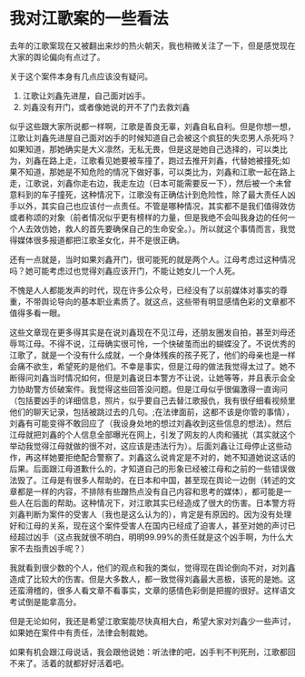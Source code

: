 # 我对江歌案的一些看法

去年的江歌案现在又被翻出来炒的热火朝天，我也稍微关注了一下，但是感觉现在大家的舆论偏向有点过了。

关于这个案件本身有几点应该没有疑问。
1. 江歌让刘鑫先进屋，自己面对凶手。
2. 刘鑫没有开门，或者像她说的开不了门去救刘鑫

似乎这些跟大家所说都一样啊，江歌是善良无辜，刘鑫自私自利。但是你想一想，江歌让刘鑫先进屋自己面对凶手的时候知道自己会被这个疯狂的失恋男人杀死吗？如果知道，那她确实是大义凛然，无私无畏，但是这是她自己选择的，可以类比为，刘鑫在路上走，江歌看见她要被车撞了，跑过去推开刘鑫，代替她被撞死;如果不知道，那她是不知危险的情况下做好事，可以类比为，刘鑫和江歌一起在路上走，江歌说，刘鑫你走右边，我走左边（日本可能需要反一下），然后被一个未曾意料到的车子撞死，这种情况下，江歌没有正确估计到危险性，除了最大责任人凶手以外，其实自己也应该付一点责任。不管是哪种情况，其实都不是我们值得效仿或者称颂的对象（前者情况似乎更有榜样的力量，但是我绝不会叫我身边的任何一个人去效仿她，救人的首先要确保自己的生命安全。）。所以就这个事情而言，我觉得媒体很多报道都把江歌圣女化，并不是很正确。

还有一点就是，当时如果刘鑫开门，很可能死的就是两个人。江母考虑过这种情况吗？她可能考虑过也觉得刘鑫应该开门，不能让她女儿一个人死。

不愧是人人都能发声的时代，现在许多公众号，已经没有了以前媒体对事实的尊重，不带舆论导向的基本职业素质了。就这点，这些带有明显感情色彩的文章都不值得多看一眼。

这些文章现在更多得其实是在说刘鑫现在不见江母，还朋友圈发自拍，甚至刘母还辱骂江母。不得不说，江母确实很可怜，一个快破茧而出的蝴蝶没了。不说优秀的江歌了，就是一个没有什么成就，一个身体残疾的孩子死了，他们的母亲也是一样会痛不欲生，希望死的是他们。不幸是事实，但是江母的做法我觉得太过了。她不断得问刘鑫当时情况如何，但是刘鑫说日本警方不让说，让她等等，并且表示会全力协助警方侦破案件。我觉得这些回答没问题。但是江母似乎很偏激得一直询问（包括要凶手的详细信息，照片，似乎要自己去替江歌报仇，我有很仔细看视频里他们的聊天记录，包括被跳过去的几句。;在法律面前，这都不该是你管的事情），刘鑫有可能变得不敢回应了（我设身处地的想过刘鑫收到这些信息的想法）。然后江母就把刘鑫的个人信息全部曝光在网上，引发了网友的人肉和骚扰（其实就这个举动我觉得江母就做的很不对，这应该是违法行为）。后面刘鑫让江母停止这些动作，再这样她要拒绝配合警察了。刘鑫这么说肯定是不对的，她不知道她说这话的后果。后面跟江母道歉什么的，才知道自己的形象已经被江母和之前的一些错误做法毁了。江母是有很多人帮助的，在日本和中国，甚至现在舆论一边倒（转述的文章都是一样的内容，不排除有些蹭热点没有自己内容和思考的媒体），都可能是一些人在后面的帮助。这种情况下，对江歌其实已经造成了很大的伤害。日本警方将刘鑫判断为案件的受害人（我也是这么认为的），肯定是有原因的。因为没有处理好和江母的关系，现在这个案件受害人在国内已经成了迫害人，甚至对她的声讨已经超过凶手（这点我就很不明白，明明99.99%的责任就是这个凶手啊，为什么大家不去指责凶手呢？）

我就看到很少数的个人，他们的观点和我的类似，觉得现在舆论倒向不对，对刘鑫造成了比较大的伤害。但是大多数人，都一致觉得刘鑫最大恶极，该死的是她。这还蛮滑稽的，很多人看文章不看事实，文章的感情色彩倒是把握的很好。这样语文考试倒是能拿高分。

但是无论如何，我还是希望江歌案能尽快真相大白，希望大家对刘鑫少一些声讨，如果她在案件中有责任，法律会制裁她。

如果有机会跟江母说话，我会跟他说她：听法律的吧，凶手判不判死刑，江歌都回不来了。活着的就都好好活着吧。